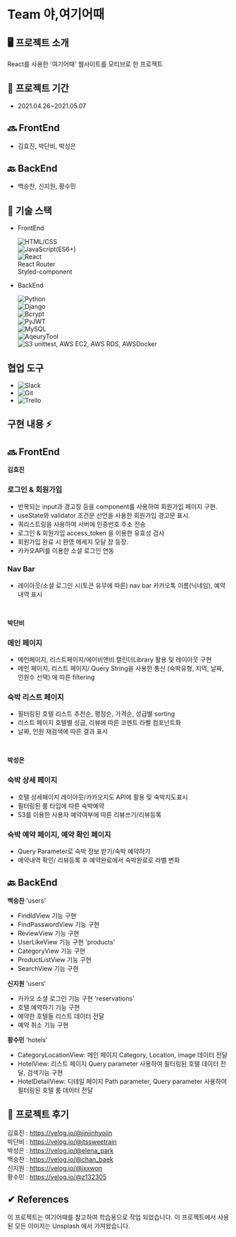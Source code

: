 # Team 야,여기어때

## 🖥 프로젝트 소개

React를 사용한 '여기어때' 웹사이트를 모티브로 한 프로젝트

## 📅 프로젝트 기간

- 2021.04.26~2021.05.07

## 🔜 FrontEnd

- 김효진, 박단비, 박성은

## 🔙 BackEnd

- 백승찬, 신지원, 황수민

## 🔧 기술 스택

- FrontEnd

  ![HTML/CSS](https://img.shields.io/badge/-HTML/CSS-E44D26)  
  ![JavaScript(ES6+)](<https://img.shields.io/badge/-JavaScript(ES6%2B)-F0DB4D>)  
  ![React](https://img.shields.io/badge/-React-blue)<br>
  React Router<br>
  Styled-component

- BackEnd  

  ![Python](https://img.shields.io/badge/-Python-376FA0)  
  ![Django](https://img.shields.io/badge/-Django-043829)   
  ![Bcrypt](https://img.shields.io/badge/-Bcrypt-2A334C)  
  ![PyJWT](https://img.shields.io/badge/-PyJWT-black)  
  ![MySQL](https://img.shields.io/badge/-MySQL-DD8A00)  
  ![AqeuryTool](https://img.shields.io/badge/-AqeuryTool-6A9CA7)  
  ![S3](https://img.shields.io/badge/-S3-DA5041)
  unittest, AWS EC2, AWS RDS, AWSDocker
  
## 협업 도구

- ![Slack](https://img.shields.io/badge/-Slack-D91D57)  
- ![Git](https://img.shields.io/badge/-Git-black)  
- ![Trello](https://img.shields.io/badge/-Trello-036AA7)
 
## 구현 내용 ⚡️
## 🔜 FrontEnd
**김효진** <br>
### 로그인 & 회원가입
- 반복되는 input과 경고창 등을 component를 사용하여 회원가입 페이지 구현.
- useState와 validator 조건문 선언을 사용한 회원가입 경고문 표시.
- 쿼리스트링을 사용하여 서버에 인증번호 주소 전송
- 로그인 & 회원가입 access_token 을 이용한 유효성 검사
- 회원가입 완료 시 환영 메세지 모달 창 등장.
- 카카오API를 이용한 소셜 로그인 연동

### Nav Bar
- 레이아웃/소셜 로그인 시(토큰 유무에 따른) nav bar 카카오톡 이름(닉네임), 예약내역 표시
<br>

**박단비** <br>
### 메인 페이지
- 메인페이지, 리스트페이지/에어비앤비 캘린더Library 활용 및 레이아웃 구현 
- 메인 페이지, 리스트 페이지/ Query String을 사용한 통신 (숙박유형, 지역, 날짜, 인원수 선택) 에 따른 filtering 

### 숙박 리스트 페이지
- 필터링된 호텔 리스트 추천순, 평점순, 가격순, 성급별 sorting 
- 리스트 페이지 호텔별 성급, 리뷰에 따른 코멘트 라벨 컴포넌트화 
- 날짜, 인원 재검색에 따른 결과 표시 
<br>

**박성은** <br>
### 숙박 상세 페이지
- 호텔 상세페이지 레이아웃/카카오지도 API에 활용 및 숙박지도표시 
- 필터링된 룸 타입에 따른 숙박예약
- S3를 이용한 사용자 예약여부에 따른 리뷰쓰기/리뷰등록

### 숙박 예약 페이지, 예약 확인 페이지
- Query Parameter로 숙박 정보 받기/숙박 예약하기
- 예약내역 확인/ 리뷰등록 후 예약완료에서 숙박완료로 라벨 변화 

## 🔙 BackEnd

**백승찬**
'users'
- FindIdView 기능 구현
- FindPasswordView 기능 구현
- ReviewView 기능 구현
- UserLikeView 기능 구현
'products'
- CategoryView 기능 구현
- ProductListView 기능 구현
- SearchView 기능 구현

**신지원**
'users'
- 카카오 소셜 로그인 기능 구현
'reservations'
- 호텔 예약하기 기능 구현
- 예약한 호텔들 리스트 데이터 전달
- 예약 취소 기능 구현

**황수민**
'hotels'
- CategoryLocationView: 메인 페이지 Category, Location, image 데이터 전달
- HotelView: 리스트 페이지 Query parameter 사용하여 필터링된 호텔 데이터 전달, 검색기능 구현
- HotelDetailView: 디테일 페이지 Path parameter, Query parameter 사용하여 필터링된 호텔 룸 데이터 전달

## 👥 프로젝트 후기
김효진 : https://velog.io/@jinjinhyojin<br>
박단비 : https://velog.io/@itssweetrain<br>
박성은 : https://velog.io/@elena_park<br>
백승찬 : https://velog.io/@chan_baek<br>
신지원 : https://velog.io/@jxxwon<br>
황수민 : https://velog.io/@z132305

## ✔︎ References
이 프로젝트는 여기어때를 참고하여 학습용으로 작업 되었습니다.
이 프로젝트에서 사용된 모든 이미지는 Unsplash 에서 가져왔습니다.
